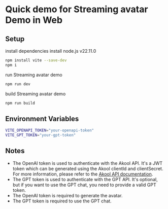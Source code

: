 # Quick demo for Streaming avatar Demo in Web

## Setup

install dependencies 
install node.js v22.11.0

```bash
npm install vite --save-dev
npm i
```

run Streaming avatar demo

```bash
npm run dev
```

build Streaming avatar demo

```bash
npm run build
```


## Environment Variables

```bash
VITE_OPENAPI_TOKEN="your-openapi-token"
VITE_GPT_TOKEN="your-gpt-token"
```

## Notes

- The OpenAI token is used to authenticate with the Akool API. It's a JWT token which can be generated using the Akool clientId and clientSecret. For more information, please refer to the [Akool API documentation](https://docs.akool.io/authentication/usage#get-the-token).
- The GPT token is used to authenticate with the GPT API. It's optional, but if you want to use the GPT chat, you need to provide a valid GPT token.
- The OpenAI token is required to generate the avatar.
- The GPT token is required to use the GPT chat.